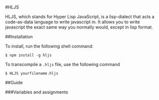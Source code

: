 #HLJS

HLJS, which stands for Hyper Lisp JavaScript, is a lisp-dialect that acts a code-as-data language to write javascript in.
It allows you to write javascript the exact same way you normally would, except in lisp format.

##Installation

To install, run the following shell command:

`$ npm install -g hljs`

To transcompile a `.hljs` file, use the following command

`$ HLJS yourfilename.hljs`

##Guide

###Variables and assignments